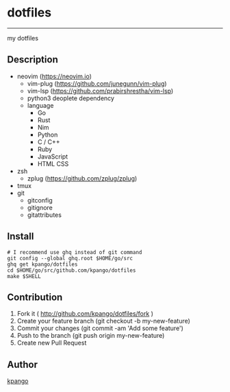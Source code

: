 # dotfiles
----
my dotfiles

## Description

- neovim (https://neovim.io)
  - vim-plug (https://github.com/junegunn/vim-plug)
  - vim-lsp (https://github.com/prabirshrestha/vim-lsp)
  - python3 deoplete dependency
  - language
    - Go
    - Rust
    - Nim
    - Python
    - C / C++
    - Ruby
    - JavaScript
    - HTML CSS
- zsh
  - zplug (https://github.com/zplug/zplug)
- tmux
- git
  - gitconfig
  - gitignore
  - gitattributes

## Install
```shell
# I recommend use ghq instead of git command
git config --global ghq.root $HOME/go/src
ghq get kpango/dotfiles
cd $HOME/go/src/github.com/kpango/dotfiles
make $SHELL
```

## Contribution
1. Fork it ( http://github.com/kpango/dotfiles/fork )
2. Create your feature branch (git checkout -b my-new-feature)
3. Commit your changes (git commit -am 'Add some feature')
4. Push to the branch (git push origin my-new-feature)
5. Create new Pull Request

## Author

[kpango](https://github.com/kpango)
